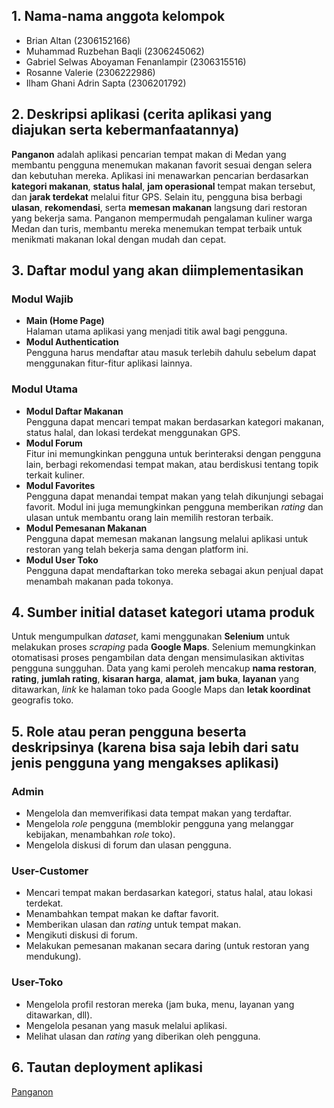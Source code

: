 ## **1. Nama-nama anggota kelompok**
- Brian Altan (2306152166)
- Muhammad Ruzbehan Baqli (2306245062)
- Gabriel Selwas Aboyaman Fenanlampir (2306315516)
- Rosanne Valerie (2306222986)
- Ilham Ghani Adrin Sapta (2306201792)

## **2. Deskripsi aplikasi (cerita aplikasi yang diajukan serta kebermanfaatannya)**
**Panganon** adalah aplikasi pencarian tempat makan di Medan yang membantu pengguna menemukan makanan favorit sesuai dengan selera dan kebutuhan mereka. Aplikasi ini menawarkan pencarian berdasarkan **kategori makanan**, **status halal**, **jam operasional** tempat makan tersebut, dan **jarak terdekat** melalui fitur GPS. Selain itu, pengguna bisa berbagi **ulasan**, **rekomendasi**, serta **memesan makanan** langsung dari restoran yang bekerja sama. Panganon mempermudah pengalaman kuliner warga Medan dan turis, membantu mereka menemukan tempat terbaik untuk menikmati makanan lokal dengan mudah dan cepat.

## **3. Daftar modul yang akan diimplementasikan**
### **Modul Wajib**
- **Main (Home Page)**  
Halaman utama aplikasi yang menjadi titik awal bagi pengguna.
- **Modul Authentication**  
Pengguna harus mendaftar atau masuk terlebih dahulu sebelum dapat menggunakan fitur-fitur aplikasi lainnya.

### **Modul Utama**
- **Modul Daftar Makanan**  
Pengguna dapat mencari tempat makan berdasarkan kategori makanan, status halal, dan lokasi terdekat menggunakan GPS.
- **Modul Forum**  
Fitur ini memungkinkan pengguna untuk berinteraksi dengan pengguna lain, berbagi rekomendasi tempat makan, atau berdiskusi tentang topik terkait kuliner.
- **Modul Favorites**  
Pengguna dapat menandai tempat makan yang telah dikunjungi sebagai favorit. Modul ini juga memungkinkan pengguna memberikan *rating* dan ulasan untuk membantu orang lain memilih restoran terbaik.
- **Modul Pemesanan Makanan**  
Pengguna dapat memesan makanan langsung melalui aplikasi untuk restoran yang telah bekerja sama dengan platform ini.
- **Modul User Toko**  
Pengguna dapat mendaftarkan toko mereka sebagai akun penjual dapat menambah makanan pada tokonya.

## **4. Sumber initial dataset kategori utama produk**
Untuk mengumpulkan *dataset*, kami menggunakan **Selenium** untuk melakukan proses *scraping* pada **Google Maps**. Selenium memungkinkan otomatisasi proses pengambilan data dengan mensimulasikan aktivitas pengguna sungguhan. Data yang kami peroleh mencakup **nama restoran**, **rating**, **jumlah rating**, **kisaran harga**, **alamat**, **jam buka**, **layanan** yang ditawarkan, *link* ke halaman toko pada Google Maps dan **letak koordinat** geografis toko.

## **5. Role atau peran pengguna beserta deskripsinya (karena bisa saja lebih dari satu jenis pengguna yang mengakses aplikasi)**
### **Admin**
- Mengelola dan memverifikasi data tempat makan yang terdaftar.
- Mengelola *role* pengguna (memblokir pengguna yang melanggar kebijakan, menambahkan *role* toko).
- Mengelola diskusi di forum dan ulasan pengguna.  

### **User-Customer**
- Mencari tempat makan berdasarkan kategori, status halal, atau lokasi terdekat.
- Menambahkan tempat makan ke daftar favorit.
- Memberikan ulasan dan *rating* untuk tempat makan.
- Mengikuti diskusi di forum.
- Melakukan pemesanan makanan secara daring (untuk restoran yang mendukung).

### **User-Toko**
- Mengelola profil restoran mereka (jam buka, menu, layanan yang ditawarkan, dll).
- Mengelola pesanan yang masuk melalui aplikasi.
- Melihat ulasan dan *rating* yang diberikan oleh pengguna.

## **6. Tautan deployment aplikasi**
[Panganon](http://brian-altan-panganon.pbp.cs.ui.ac.id/)